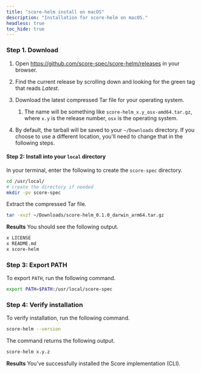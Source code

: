 ```yaml
---
title: "score-helm install on macOS"
description: "Installation for score-helm on macOS."
headless: true
toc_hide: true
---
```


### Step 1. Download

1. Open <https://github.com/score-spec/score-helm/releases> in your browser.

2. Find the current release by scrolling down and looking for the green tag that reads _Latest_.

3. Download the latest compressed Tar file for your operating system.
   1. The name will be something like `score-helm_x.y_osx-amd64.tar.gz`, where `x.y` is the release number, `osx` is the operating system.

4. By default, the tarball will be saved to your `~/Downloads` directory. If you choose to use a different location, you'll need to change that in the following steps.

#### Step 2: Install into your `local` directory

In your terminal, enter the following to create the `score-spec` directory.

```bash
cd /usr/local/
# create the directory if needed
mkdir -pv score-spec
```

Extract the compressed Tar file.

```bash
tar -xvzf ~/Downloads/score-helm_0.1.0_darwin_arm64.tar.gz
```

**Results** You should see the following output.

```bash
x LICENSE
x README.md
x score-helm
```

### Step 3: Export PATH

To export `PATH`, run the following command.

```bash
export PATH=$PATH:/usr/local/score-spec
```

### Step 4: Verify installation

To verify installation, run the following command.

```bash
score-helm --version
```

The command returns the following output.

```bash
score-helm x.y.z
```

**Results** You've successfully installed the Score implementation (CLI).
